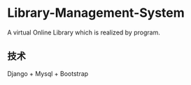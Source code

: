 # Library-Management-System
A virtual Online Library which is realized by program.

## 技术
Django + Mysql + Bootstrap
